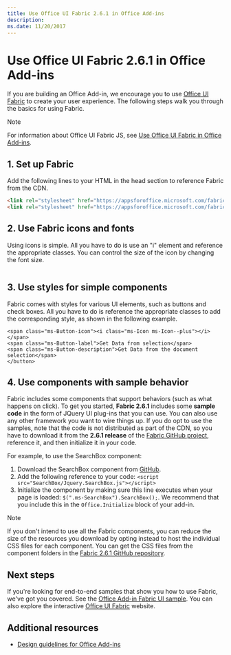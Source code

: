 ```yaml
---
title: Use Office UI Fabric 2.6.1 in Office Add-ins
description: 
ms.date: 11/20/2017 
---
```




# Use Office UI Fabric 2.6.1 in Office Add-ins

If you are building an Office Add-in, we encourage you to use [Office UI Fabric](https://github.com/OfficeDev/Office-UI-Fabric) to create your user experience. The following steps walk you through the basics for using Fabric.  

> [!NOTE]
> For information about Office UI Fabric JS, see [Use Office UI Fabric in Office Add-ins](https://dev.office.com/docs/add-ins/design/using-office-ui-fabric-js).

## 1. Set up Fabric
Add the following lines to your HTML in the head section to reference Fabric from the CDN.

```html
<link rel="stylesheet" href="https://appsforoffice.microsoft.com/fabric/1.0/fabric.min.css">
<link rel="stylesheet" href="https://appsforoffice.microsoft.com/fabric/1.0/fabric.components.min.css">
```


## 2. Use Fabric icons and fonts
Using icons is simple. All you have to do is use an "i" element and reference the appropriate classes. You can control the size of the icon by changing the font size.

```html<i class="ms-Icon ms-Icon--group" style="font-size:xx-large" aria-hidden="true"></i>
```


## 3. Use styles for simple components
Fabric comes with styles for various UI elements, such as buttons and check boxes. All you have to do is reference the appropriate classes to add the corresponding style, as shown in the following example.

```html<button class="ms-Button" id="get-data-from-selection">
<span class="ms-Button-icon"><i class="ms-Icon ms-Icon--plus"></i></span>
<span class="ms-Button-label">Get Data from selection</span>
<span class="ms-Button-description">Get Data from the document selection</span>
</button>
```

## 4. Use components with sample behavior
Fabric includes some components that support behaviors (such as what happens on click). To get you started, **Fabric 2.6.1** includes some **sample code** in the form of JQuery UI plug-ins that you can use. You can also use any other framework you want to wire things up. If you do opt to use the samples, note that the code is not distributed as part of the CDN, so you have to download it from the **2.6.1 release** of the [Fabric GitHub project](https://github.com/OfficeDev/office-ui-fabric-core/tree/release/2.6.1), reference it, and then initialize it in your code. 

For example, to use the SearchBox component:

1. Download the SearchBox component from [GitHub](https://github.com/OfficeDev/office-ui-fabric-core/tree/release/2.6.1/src/components/SearchBox).
2. Add the following reference to your code: `<script src="SearchBox/Jquery.SearchBox.js"></script>`
3. Initialize the component by making sure this line executes when your page is loaded: `$(".ms-SearchBox").SearchBox();`. We recommend that you include this in the `Office.Initialize` block of your add-in.     

> [!NOTE]
> If you don't intend to use all the Fabric components, you can reduce the size of the resources you download by opting instead to host the individual CSS files for each component. You can get the CSS files from the component folders in the [Fabric 2.6.1 GitHub repository](https://github.com/OfficeDev/office-ui-fabric-core/tree/release/2.6.1). 


## Next steps

If you're looking for end-to-end samples that show you how to use Fabric, we've got you covered. See the [Office Add-in Fabric UI sample](https://github.com/OfficeDev/Office-Add-in-Fabric-UI-Sample). You can also explore the interactive [Office UI Fabric](https://github.com/OfficeDev/Office-UI-Fabric) website.

## Additional resources

- [Design guidelines for Office Add-ins](../add-in-design.md)